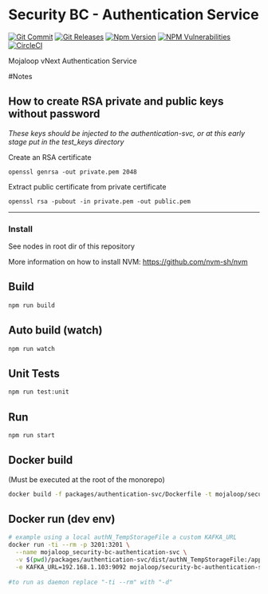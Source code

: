 # Security BC - Authentication Service

[![Git Commit](https://img.shields.io/github/last-commit/mojaloop/security-bc.svg?style=flat)](https://github.com/mojaloop/security-bc/commits/master)
[![Git Releases](https://img.shields.io/github/release/mojaloop/security-bc.svg?style=flat)](https://github.com/mojaloop/security-bc/releases)
[![Npm Version](https://img.shields.io/npm/v/@mojaloop-poc/security-bc.svg?style=flat)](https://www.npmjs.com/package/@mojaloop-poc/security-bc)
[![NPM Vulnerabilities](https://img.shields.io/snyk/vulnerabilities/npm/@mojaloop/security-bc.svg?style=flat)](https://www.npmjs.com/package/@mojaloop-poc/security-bc)
[![CircleCI](https://circleci.com/gh/mojaloop/security-bc.svg?style=svg)](https://circleci.com/gh/mojaloop/security-bc)

Mojaloop vNext Authentication Service

#Notes

## How to create RSA private and public keys without password

*These keys should be injected to the authentication-svc, or at this early stage put in the test_keys directory*

Create an RSA certificate 

`openssl genrsa -out private.pem 2048`

Extract public certificate from private certificate

`openssl rsa -pubout -in private.pem -out public.pem`

---

### Install
See nodes in root dir of this repository

More information on how to install NVM: https://github.com/nvm-sh/nvm

## Build

```bash
npm run build
```

## Auto build (watch)

```bash
npm run watch
```

## Unit Tests

```bash
npm run test:unit
```

## Run

```bash
npm run start
```

## Docker build
(Must be executed at the root of the monorepo)
```bash
docker build -f packages/authentication-svc/Dockerfile -t mojaloop/security-bc-authentication-svc:0.1.0 .
```

## Docker run (dev env)
```bash
# example using a local authN_TempStorageFile a custom KAFKA_URL
docker run -ti --rm -p 3201:3201 \
  --name mojaloop_security-bc-authentication-svc \
  -v $(pwd)/packages/authentication-svc/dist/authN_TempStorageFile:/app/data/authN_TempStorageFile \
  -e KAFKA_URL=192.168.1.103:9092 mojaloop/security-bc-authentication-svc
  
#to run as daemon replace "-ti --rm" with "-d"
```
